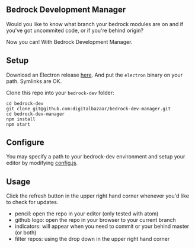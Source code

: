 ## Bedrock Development Manager
Would you like to know what branch your bedrock modules are on and if you've
got uncommited code, or if you're behind origin?

Now you can!  With Bedrock Development Manager.

## Setup

Download an Electron release [here](https://github.com/atom/electron/releases/).  And put the `electron` binary on your path.  Symlinks are OK.

Clone this repo into your `bedrock-dev` folder:
```
cd bedrock-dev
git clone git@github.com:digitalbazaar/bedrock-dev-manager.git
cd bedrock-dev-manager
npm install
npm start
```

## Configure
You may specify a path to your bedrock-dev environment and setup your editor
by modifying [config.js](https://github.com/digitalbazaar/bedrock-dev-manager/blob/master/config.js).

## Usage
Click the refresh button in the upper right hand corner whenever you'd like to
check for updates.
* pencil: open the repo in your editor (only tested with atom)
* github logo: open the repo in your browser to your current branch
* indicators: will appear when you need to commit or your behind master (or both)
* filter repos: using the drop down in the upper right hand corner
